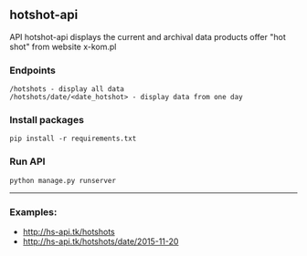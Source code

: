 ## hotshot-api
API hotshot-api displays the current and archival data products offer "hot shot" from website x-kom.pl 

### Endpoints
```
/hotshots - display all data
/hotshots/date/<date_hotshot> - display data from one day
```

### Install packages
```
pip install -r requirements.txt
```

### Run API
```
python manage.py runserver
```
***
### Examples:
* http://hs-api.tk/hotshots
* http://hs-api.tk/hotshots/date/2015-11-20
